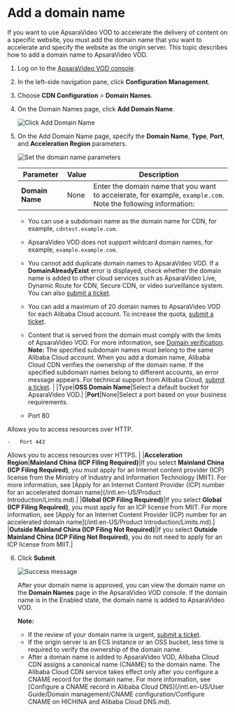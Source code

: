 # Add a domain name

If you want to use ApsaraVideo VOD to accelerate the delivery of content on a specific website, you must add the domain name that you want to accelerate and specify the website as the origin server. This topic describes how to add a domain name to ApsaraVideo VOD.

1.  Log on to the [ApsaraVideo VOD console](https://vod.console.aliyun.com/).

2.  In the left-side navigation pane, click **Configuration Management**.

3.  Choose **CDN Configuration** \> **Domain Names**.

4.  On the Domain Names page, click **Add Domain Name**.

    ![Click Add Domain Name](https://static-aliyun-doc.oss-accelerate.aliyuncs.com/assets/img/en-US/6551888061/p182101.png)

5.  On the Add Domain Name page, specify the **Domain Name**, **Type**, **Port**, and **Acceleration Region** parameters.

    ![Set the domain name parameters](https://static-aliyun-doc.oss-accelerate.aliyuncs.com/assets/img/en-US/6551888061/p182103.png)

    |Parameter|Value|Description|
    |---------|-----|-----------|
    |**Domain Name**|None|Enter the domain name that you want to accelerate, for example, `example.com`. Note the following information:

    -   You can use a subdomain name as the domain name for CDN, for example, `cdntest.example.com`.
    -   ApsaraVideo VOD does not support wildcard domain names, for example, `example.example.com`.
    -   You cannot add duplicate domain names to ApsaraVideo VOD. If a **DomainAlreadyExist** error is displayed, check whether the domain name is added to other cloud services such as ApsaraVideo Live, Dynamic Route for CDN, Secure CDN, or video surveillance system. You can also [submit a ticket](https://selfservice.console.aliyun.com/ticket/createIndex).
    -   You can add a maximum of 20 domain names to ApsaraVideo VOD for each Alibaba Cloud account. To increase the quota, [submit a ticket](https://selfservice.console.aliyun.com/ticket/createIndex).
    -   Content that is served from the domain must comply with the limits of ApsaraVideo VOD. For more information, see [Domain verification]().
**Note:** The specified subdomain names must belong to the same Alibaba Cloud account. When you add a domain name, Alibaba Cloud CDN verifies the ownership of the domain name. If the specified subdomain names belong to different accounts, an error message appears. For technical support from Alibaba Cloud, [submit a ticket](https://selfservice.console.aliyun.com/ticket/createIndex). |
    |Type|**OSS Domain Name**|Select a default bucket for ApsaraVideo VOD.|
    |**Port**|None|Select a port based on your business requirements.

    -   Port 80

Allows you to access resources over HTTP.

    -   Port 443

Allows you to access resources over HTTPS. |
    |**Acceleration Region**|**Mainland China \(ICP Filing Required\)**|If you select **Mainland China \(ICP Filing Required\)**, you must apply for an Internet content provider \(ICP\) license from the Ministry of Industry and Information Technology \(MIIT\). For more information, see [Apply for an Internet Content Provider \(ICP\) number for an accelerated domain name](/intl.en-US/Product Introduction/Limits.md).|
    |**Global \(ICP Filing Required\)**|If you select **Global \(ICP Filing Required\)**, you must apply for an ICP license from MIIT. For more information, see [Apply for an Internet Content Provider \(ICP\) number for an accelerated domain name](/intl.en-US/Product Introduction/Limits.md).|
    |**Outside Mainland China \(ICP Filing Not Required\)**|If you select **Outside Mainland China \(ICP Filing Not Required\)**, you do not need to apply for an ICP license from MIIT.|

6.  Click **Submit**.

    ![Success message](https://static-aliyun-doc.oss-accelerate.aliyuncs.com/assets/img/en-US/6551888061/p182109.png)

    After your domain name is approved, you can view the domain name on the **Domain Names** page in the ApsaraVideo VOD console. If the domain name is in the Enabled state, the domain name is added to ApsaraVideo VOD.

    **Note:**

    -   If the review of your domain name is urgent, [submit a ticket](https://selfservice.console.aliyun.com/ticket/createIndex).
    -   If the origin server is an ECS instance or an OSS bucket, less time is required to verify the ownership of the domain name.
    -   After a domain name is added to ApsaraVideo VOD, Alibaba Cloud CDN assigns a canonical name \(CNAME\) to the domain name. The Alibaba Cloud CDN service takes effect only after you configure a CNAME record for the domain name. For more information, see [Configure a CNAME record in Alibaba Cloud DNS](/intl.en-US/User Guide/Domain management/CNAME configuration/Configure CNAME on HICHINA and Alibaba Cloud DNS.md).

